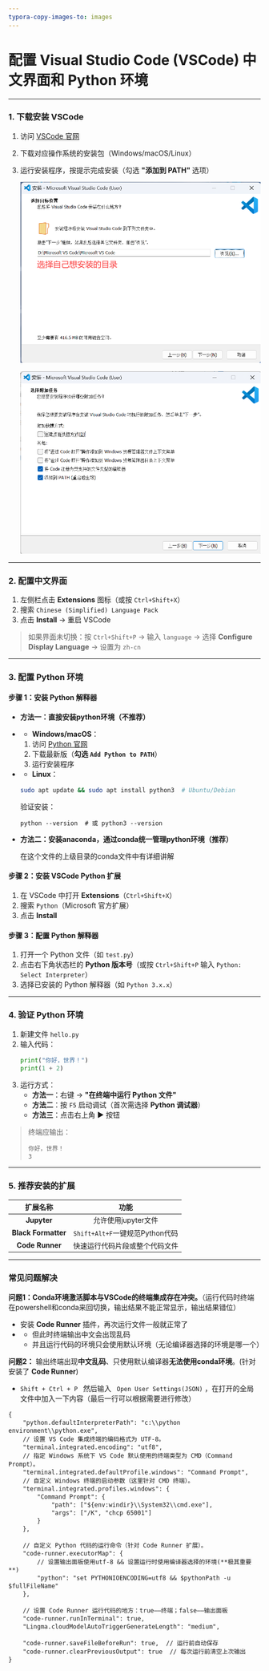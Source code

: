 ```yaml
---
typora-copy-images-to: images
---
```


# 配置 Visual Studio Code (VSCode) 中文界面和 Python 环境

---

### **1. 下载安装 VSCode**
1. 访问 [VSCode 官网](https://code.visualstudio.com/)

2. 下载对应操作系统的安装包（Windows/macOS/Linux）

3. 运行安装程序，按提示完成安装（勾选 **"添加到 PATH"** 选项）

   ![1753322446112](images/1753322446112.png)

   ![1753322495094](images/1753322495094.png)

---



### 2. 配置中文界面

1. 左侧栏点击 **Extensions** 图标（或按 `Ctrl+Shift+X`）
2. 搜索 `Chinese (Simplified) Language Pack`
3. 点击 **Install** → 重启 VSCode

> 如果界面未切换：按 `Ctrl+Shift+P` → 输入 `language` → 选择 **Configure Display Language** → 设置为 `zh-cn`

---

### **3. 配置 Python 环境**
#### 步骤 1：安装 Python 解释器

- **方法一：直接安装python环境（不推荐）**


- - **Windows/macOS**：

  1. 访问 [Python 官网](https://www.python.org/downloads/)
  2. 下载最新版（**勾选 `Add Python to PATH`**）
  3. 运行安装程序

- - **Linux**：

  ```bash
  sudo apt update && sudo apt install python3  # Ubuntu/Debian
  ```

  验证安装：

  `python --version  # 或 python3 --version`
  ​

- **方法二：安装anaconda，通过conda统一管理python环境（推荐）**

  在这个文件的上级目录的conda文件中有详细讲解


#### 步骤 2：安装 VSCode Python 扩展

1. 在 VSCode 中打开 **Extensions**（`Ctrl+Shift+X`）
2. 搜索 `Python`（Microsoft 官方扩展）
3. 点击 **Install**

#### 步骤 3：配置 Python 解释器
1. 打开一个 Python 文件（如 `test.py`）
2. 点击右下角状态栏的 **Python 版本号**（或按 `Ctrl+Shift+P` 输入 `Python: Select Interpreter`）
3. 选择已安装的 Python 解释器（如 `Python 3.x.x`）

---

### **4. 验证 Python 环境**
1. 新建文件 `hello.py`
2. 输入代码：
   ```python
   print("你好，世界！")
   print(1 + 2)
   ```
3. 运行方式：
   - **方法一**：右键 → **"在终端中运行 Python 文件"**
   - **方法二**：按 `F5` 启动调试（首次需选择 **Python 调试器**）
   - **方法三**：点击右上角 **▶** 按钮

> 终端应输出：
> ```
> 你好，世界！
> 3
> ```

---

### **5. 推荐安装的扩展**
|        扩展名称         |            功能             |
| :-----------------: | :-----------------------: |
|     **Jupyter**     |       允许使用jupyter文件       |
| **Black Formatter** | `Shift+Alt+F`一键规范Python代码 |
|   **Code Runner**   |      快速运行代码片段或整个代码文件      |
---

### **常见问题解决**

**问题1：Conda环境激活脚本与VSCode的终端集成存在冲突。**（运行代码时终端在powershell和conda来回切换，输出结果不能正常显示，输出结果错位）

- 安装 **Code Runner** 插件，再次运行文件一般就正常了
- - 但此时终端输出中文会出现乱码
  - 并且运行代码的环境只会使用默认环境（无论编译器选择的环境是哪一个）

**问题2：** 输出终端出现**中文乱码**、只使用默认编译器**无法使用conda环境**。(针对安装了 **Code Runner**)

- `Shift + Ctrl + P ` 然后输入 ` Open User Settings(JSON)` ，在打开的全局文件中加入一下内容（最后一行可以根据需要进行修改）

```
{
    "python.defaultInterpreterPath": "c:\\python environment\\python.exe",
    // 设置 VS Code 集成终端的编码格式为 UTF-8。
    "terminal.integrated.encoding": "utf8",     
    // 指定 Windows 系统下 VS Code 默认使用的终端类型为 CMD（Command Prompt）。
    "terminal.integrated.defaultProfile.windows": "Command Prompt", 
    // 自定义 Windows 终端的启动参数（这里针对 CMD 终端）。
    "terminal.integrated.profiles.windows": {
        "Command Prompt": {
            "path": ["${env:windir}\\System32\\cmd.exe"],
            "args": ["/K", "chcp 65001"]
        }
    },

    // 自定义 Python 代码的运行命令（针对 Code Runner 扩展）。
    "code-runner.executorMap": {
    	// 设置输出面板使用utf-8 && 设置运行时使用编译器选择的环境(**极其重要**)
        "python": "set PYTHONIOENCODING=utf8 && $pythonPath -u $fullFileName"
    },

    // 设置 Code Runner 运行代码的地方：true——终端；false——输出面板
    "code-runner.runInTerminal": true,
    "Lingma.cloudModelAutoTriggerGenerateLength": "medium",

	"code-runner.saveFileBeforeRun": true,  // 运行前自动保存
    "code-runner.clearPreviousOutput": true  // 每次运行前清空上次输出
}

```



